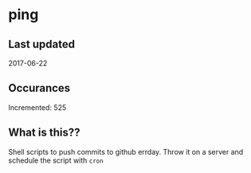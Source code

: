 # ping

## Last updated
2017-06-22

## Occurances
Incremented: 525

## What is this??
Shell scripts to push commits to github errday. Throw it on a server and schedule the script with `cron`



